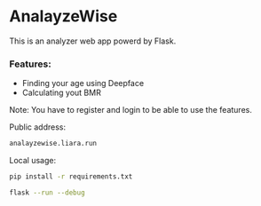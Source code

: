 # AnalayzeWise
This is an analyzer web app powerd by Flask.


### Features:
- Finding your age using Deepface
- Calculating yout BMR

Note: You have to register and login to be able to use the features.

Public address:
```sh
analayzewise.liara.run
```
Local usage:

```sh
pip install -r requirements.txt
```

```sh
flask --run --debug
```
